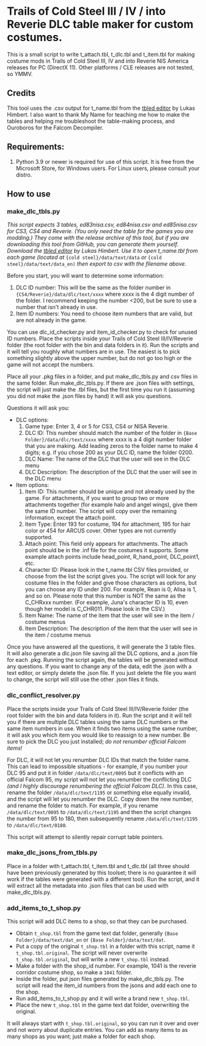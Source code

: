 # Trails of Cold Steel III / IV / into Reverie DLC table maker for custom costumes.

This is a small script to write t_attach.tbl, t_dlc.tbl and t_item.tbl for making costume mods in Trails of Cold Steel III, IV and into Reverie NIS America releases for PC (DirectX 11).  Other platforms / CLE releases are not tested, so YMMV.

## Credits

This tool uses the .csv output for t_name.tbl from the [tbled editor](https://git.sr.ht/~quf/tocs/tree/trunk/tbled/README.md) by Lukas Himbert.  I also want to thank My Name for teaching me how to make the tables and helping me troubleshoot the table-making process, and Ouroboros for the Falcom Decompiler.

## Requirements:
1. Python 3.9 or newer is required for use of this script.  It is free from the Microsoft Store, for Windows users.  For Linux users, please consult your distro.

## How to use

### make_dlc_tbls.py

*This script expects 3 tables, ed83nisa.csv, ed84nisa.csv and ed85nisa.csv for CS3, CS4 and Reverie.  (You only need the table for the games you are modding.)  They come with the release archive of this tool, but if you are downloading this tool from GitHub, you can generate them yourself.  Download the [tbled editor](https://git.sr.ht/~quf/tocs/tree/trunk/tbled/README.md) by Lukas Himbert.  Use it to open t_name.tbl from each game (located at* `{cold steel}/data/text/data` *or* `{cold steel}/data/text/data_en)` *then export to csv with the filename above.*

Before you start, you will want to determine some information:
1. DLC ID number:  This will be the same as the folder number in `{CS4/Reverie}/data/dlc/text/xxxx` where xxxx is the 4 digit number of the folder.  I recommend keeping the number <200, but be sure to use a number that isn't already in use.
2. Item ID numbers:  You need to choose item numbers that are valid, but are not already in the game.

You can use dlc_id_checker.py and item_id_checker.py to check for unused ID numbers.  Place the scripts inside your Trails of Cold Steel III/IV/Reverie folder (the root folder with the bin and data folders in it).  Run the scripts and it will tell you roughly what numbers are in use.  The easiest is to pick something slightly above the upper number, but do not go too high or the game will not accept the numbers.

Place all your .pkg files in a folder, and put make_dlc_tbls.py and csv files in the same folder.  Run make_dlc_tbls.py.  If there are .json files with settings, the script will just make the .tbl files, but the first time you run it (assuming you did not make the .json files by hand) it will ask you questions.

Questions it will ask you:
* DLC options:
	1. Game type:  Enter 3, 4 or 5 for CS3, CS4 or NISA Reverie.
	2. DLC ID:  This number should match the number of the folder in `{Base Folder}/data/dlc/text/xxxx` where xxxx is a 4 digit number folder that you are making.  Add leading zeros to the folder name to make 4 digits; e.g. if you chose 200 as your DLC ID, name the folder 0200.
	3. DLC Name:  The name of the DLC that the user will see in the DLC menu
	4. DLC Description:  The description of the DLC that the user will see in the DLC menu
* Item options:
	1. Item ID: This number should be unique and not already used by the game.  For attachments, if you want to group two or more attachments together (for example halo and angel wings), give them the same ID number.  The script will copy over the remaining information, except the attach point.
	2. Item Type: Enter 193 for costume, 194 for attachment, 195 for hair color or 454 for ARCUS cover.  Other types are not currently supported.
	3. Attach point: This field only appears for attachments.  The attach point should be in the .inf file for the costumes it supports.  Some example attach points include head_point, R_hand_point, DLC_point1, etc.
	4. Character ID: Please look in the t_name.tbl CSV files provided, or choose from the list the script gives you.  The script will look for any costume files in the folder and give those characters as options, but you can choose any ID under 200.  For example, Rean is 0, Alisa is 1, and so on.  Please note that this number is NOT the same as the C_CHRxxx number.  (For example, Juna's character ID is 10, even though her model is C_CHR011.  Please look in the CSV.)
	5. Item Name:  The name of the item that the user will see in the item / costume menus
	6. Item Description:  The description of the item that the user will see in the item / costume menus

Once you have answered all the questions, it will generate the 3 table files.  It will also generate a dlc.json file saving all the DLC options, and a .json file for each .pkg.  Running the script again, the tables will be generated without any questions.  If you want to change any of the data, edit the .json with a text editor, or simply delete the .json file.  If you just delete the file you want to change, the script will still use the other .json files it finds.

### dlc_conflict_resolver.py

Place the scripts inside your Trails of Cold Steel III/IV/Reverie folder (the root folder with the bin and data folders in it).  Run the script and it will tell you if there are multiple DLC tables using the same DLC numbers or the same item numbers in use.  When it finds two items using the same number, it will ask you which item you would like to reassign to a new number.  Be sure to pick the DLC you just installed; *do not renumber official Falcom items!*

For DLC, it will not let you renumber DLC IDs that match the folder name.  This can lead to impossible situations - for example, if you number your DLC 95 and put it in folder `/data/dlc/text/0095` but it conflicts with an official Falcom 95, my script will not let you renumber the conflicting DLC *(and I highly discourage renumbering the official Falcom DLC)*.  In this case, rename the folder `/data/dlc/text/1195` or something else equally invalid, and the script will let you renumber the DLC.  Copy down the new number, and rename the folder to match.  For example, if you rename `/data/dlc/text/0095` to `/data/dlc/text/1195` and then the script changes the number from 95 to 180, then subsequently rename `/data/dlc/text/1195` to `/data/dlc/text/0180`.

This script will attempt to silently repair corrupt table pointers.

### make_dlc_jsons_from_tbls.py

Place in a folder with t_attach.tbl, t_item.tbl and t_dlc.tbl (all three should have been previously generated by this toolset; there is no guarantee it will work if the tables were generated with a different tool).  Run the script, and it will extract all the metadata into .json files that can be used with make_dlc_tbls.py.

### add_items_to_t_shop.py

This script will add DLC items to a shop, so that they can be purchased.

- Obtain `t_shop.tbl` from the game text dat folder, generally `{Base Folder}/data/text/dat_en` or `{Base Folder}/data/text/dat`.
- Put a copy of the original `t_shop.tbl` in a folder with this script, name it `t_shop.tbl.original`.  The script will never overwrite `t_shop.tbl.original`, but will write a new `t_shop.tbl` instead.
- Make a folder with the shop_id number.  For example, 1041 is the reverie corridor costume shop, so make a `1041` folder.
- Inside the folder, put json files generated by make_dlc_tbls.py.  The script will read the item_id numbers from the jsons and add each one to the shop.
- Run add_items_to_t_shop.py and it will write a brand new `t_shop.tbl`.
- Place the new `t_shop.tbl` in the game text dat folder, overwriting the original.

It will always start with `t_shop.tbl.original`, so you can run it over and over and not worry about duplicate entries.  You can add as many items to as many shops as you want; just make a folder for each shop.